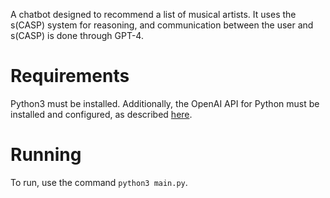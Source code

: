 A chatbot designed to recommend a list of musical artists. It uses the s(CASP) system for reasoning, and communication between the user and s(CASP) is done through GPT-4.

# Requirements
Python3 must be installed. Additionally, the OpenAI API for Python must be installed and configured, as described [here](https://platform.openai.com/docs/libraries?language=python&desktop-os=windows#python).

# Running
To run, use the command `python3 main.py`.